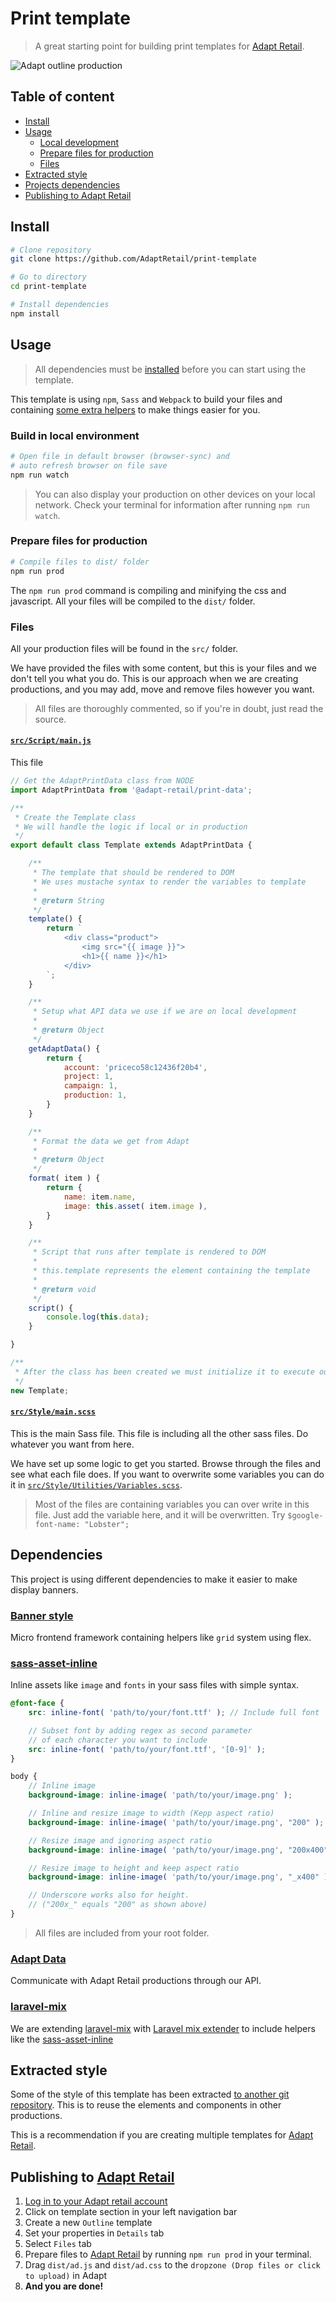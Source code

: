 # Print template
> A great starting point for building print templates for [Adapt Retail](https://adaptretail.com).

![Adapt outline production](/assets/screenshot.png)

## Table of content

- [Install](#install)
- [Usage](#usage)
    - [Local development](#npm-run-watch)
    - [Prepare files for production](#npm-run-prod)
    - [Files](#files)
- [Extracted style](#extracted-style)
- [Projects dependencies](#projects-dependencies)
- [Publishing to Adapt Retail](#publishing-to-adapt-retail)
<!-- - [License](#license) -->

<a name="install"></a>
## Install

```bash
# Clone repository
git clone https://github.com/AdaptRetail/print-template

# Go to directory
cd print-template

# Install dependencies
npm install 
```

<a name="usage"></a>
## Usage

> All dependencies must be [installed](#install) before you can start using the template.

This template is using `npm`, `Sass` and `Webpack` to build your files and containing [some extra helpers](#dependencies) to make things easier for you.

<a name="npm-run-watch"></a>
### Build in local environment

```bash
# Open file in default browser (browser-sync) and
# auto refresh browser on file save
npm run watch
```
> You can also display your production on other devices on your local network.
> Check your terminal for information after running `npm run watch`.

<a name="npm-run-prod"></a>
### Prepare files for production

```bash
# Compile files to dist/ folder
npm run prod
```

The `npm run prod` command is compiling and minifying the css and javascript.
All your files will be compiled to the `dist/` folder.

<a name="files"></a>
### Files

All your production files will be found in the `src/` folder.

We have provided the files with some content, but
this is your files and we don't tell you what you do. 
This is our approach when we are creating productions, 
and you may add, move and remove files however you want.

> All files are thoroughly commented, so if you're in doubt, just read the source. 

#### [`src/Script/main.js`](https://github.com/AdaptRetail/print-template/blob/master/src/Scripts/main.js)

This file 

```js
// Get the AdaptPrintData class from NODE
import AdaptPrintData from '@adapt-retail/print-data';

/**
 * Create the Template class
 * We will handle the logic if local or in production
 */
export default class Template extends AdaptPrintData {

    /**
     * The template that should be rendered to DOM
     * We uses mustache syntax to render the variables to template
     *
     * @return String
     */
    template() {
        return `
            <div class="product">
                <img src="{{ image }}">
                <h1>{{ name }}</h1>
            </div>
        `;
    }

    /**
     * Setup what API data we use if we are on local development
     *
     * @return Object
     */
    getAdaptData() {
        return {
            account: 'priceco58c12436f20b4',
            project: 1,
            campaign: 1,
            production: 1,
        }
    }

    /**
     * Format the data we get from Adapt
     *
     * @return Object
     */
    format( item ) {
        return {
            name: item.name,
            image: this.asset( item.image ),
        }
    }

    /**
     * Script that runs after template is rendered to DOM
     *
     * this.template represents the element containing the template
     *
     * @return void
     */
    script() {
        console.log(this.data);
    }

}

/**
 * After the class has been created we must initialize it to execute our code
 */
new Template;
```

<a name="style"></a>
#### [`src/Style/main.scss`](https://github.com/AdaptRetail/print-template/blob/master/src/Style/main.scss)

This is the main Sass file.
This file is including all the other sass files.
Do whatever you want from here.

We have set up some logic to get you started. Browse through the files and see what each file does.
If you want to overwrite some variables you can do it in [`src/Style/Utilities/Variables.scss`](https://github.com/AdaptRetail/print-template/blob/master/src/Style/Utilities/Variables.scss).

> Most of the files are containing variables you can over write in this file.
> Just add the variable here, and it will be overwritten.
> Try `$google-font-name: "Lobster";`

<a name="dependencies"></a>
## Dependencies

This project is using different dependencies to make it easier to make display banners.

<a name="banner-style"></a>
### [Banner style](https://github.com/AdaptRetail/banner-style)

Micro frontend framework containing helpers like `grid` system using flex.

<a name="sass-asset-inline"></a>
### [sass-asset-inline](https://github.com/LasseHaslev/sass-asset-inliner)

Inline assets like `image` and `fonts` in your sass files with simple syntax.

```scss
@font-face {
    src: inline-font( 'path/to/your/font.ttf' ); // Include full font

    // Subset font by adding regex as second parameter
    // of each character you want to include
    src: inline-font( 'path/to/your/font.ttf', '[0-9]' );
}

body {
    // Inline image
    background-image: inline-image( 'path/to/your/image.png' );

    // Inline and resize image to width (Kepp aspect ratio)
    background-image: inline-image( 'path/to/your/image.png', "200" );

    // Resize image and ignoring aspect ratio
    background-image: inline-image( 'path/to/your/image.png', "200x400" );

    // Resize image to height and keep aspect ratio
    background-image: inline-image( 'path/to/your/image.png', "_x400" );

    // Underscore works also for height.
    // ("200x_" equals "200" as shown above)
}
```

> All files are included from your root folder.

### [Adapt Data](https://github.com/AdaptRetail/banner-data)

Communicate with Adapt Retail productions through our API.

### [laravel-mix](https://github.com/JeffreyWay/laravel-mix)

We are extending [laravel-mix](https://github.com/JeffreyWay/laravel-mix) with [Laravel mix extender](https://github.com/AdaptRetail/adapt-mix-extender) to include helpers like the [sass-asset-inline](#sass-asset-inline)

<a name="extracted-style"></a>
## Extracted style

Some of the style of this template has been extracted [to another git repository](https://github.com/AdaptRetail/priceco-style).
This is to reuse the elements and components in other productions.

This is a recommendation if you are creating multiple templates for [Adapt Retail](https://adaptretail.com).

<a name="publish"></a>
## Publishing to [Adapt Retail](https://adaptretail.com)

1. [Log in to your Adapt retail account](https://app.adaptretail.com/signup_login.php?task=login)
1. Click on template section in your left navigation bar
1. Create a new `Outline` template
1. Set your properties in `Details` tab
1. Select `Files` tab
1. Prepare files to [Adapt Retail](https://adaptretail.com) by running `npm run prod` in your terminal.
1. Drag `dist/ad.js` and `dist/ad.css` to the `dropzone (Drop files or click to upload)` in Adapt
1. **And you are done!**
